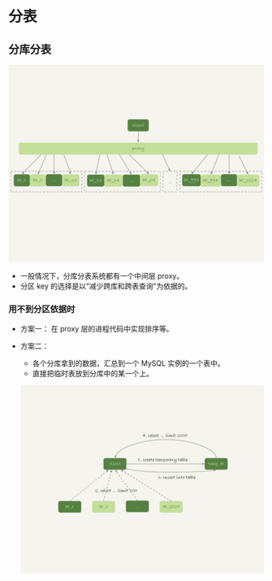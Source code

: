 # 分表

## 分库分表
![](media/15827338688711/15830772876611.jpg)
- 一般情况下，分库分表系统都有一个中间层 proxy。
- 分区 key 的选择是以“减少跨库和跨表查询”为依据的。

### 用不到分区依据时
- 方案一：
  在 proxy 层的进程代码中实现排序等。
- 方案二：
    - 各个分库拿到的数据，汇总到一个 MySQL 实例的一个表中。
    - 直接把临时表放到分库中的某一个上。

  ![](media/15827338688711/15830777487220.jpg)
